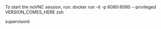 To start the noVNC session, run:
docker run -it -p 6080:6080 --privileged VERSION_COMES_HERE zsh

supervisord 